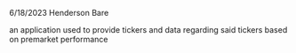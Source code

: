 6/18/2023
Henderson Bare

an application used to provide tickers and data regarding said tickers based on premarket performance